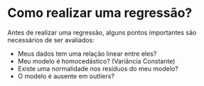 # Como realizar uma regressão?

Antes de realizar uma regressão, alguns pontos importantes são necessários de ser avaliados:

- Meus dados tem uma relação linear entre eles?
- Meu modelo é homocedástico? (Variância Constante)
- Existe uma normalidade nos resíduos do meu modelo?
- O modelo é ausente em outliers?
  
